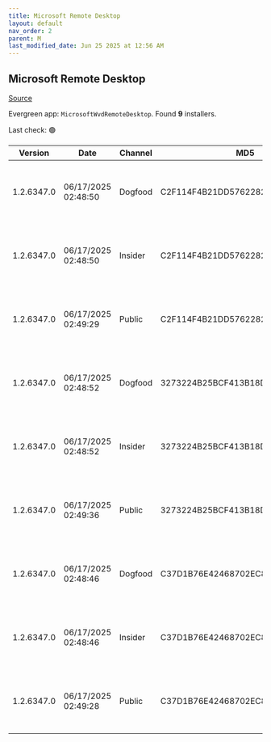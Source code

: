 ```yaml
---
title: Microsoft Remote Desktop
layout: default
nav_order: 2
parent: M
last_modified_date: Jun 25 2025 at 12:56 AM
---
```


## Microsoft Remote Desktop

[Source](https://docs.microsoft.com/en-us/azure/virtual-desktop/connect-windows-7-10)

Evergreen app: `MicrosoftWvdRemoteDesktop`. Found **9** installers.

Last check: 🟢

| Version    | Date                | Channel | MD5                              | Sha2                                                                                                                             | Architecture | URI                                                                                                                                                                                                                                                                  |
| ---------- | ------------------- | ------- | -------------------------------- | -------------------------------------------------------------------------------------------------------------------------------- | ------------ | -------------------------------------------------------------------------------------------------------------------------------------------------------------------------------------------------------------------------------------------------------------------- |
| 1.2.6347.0 | 06/17/2025 02:48:50 | Dogfood | C2F114F4B21DD576228221590A8145A1 | D92D1ECFC7F1E29E8D403DC240AC52F7AFFE1572EB8D65C731A3B5D3D22777C3AC506D4A9C98318B001AAB2FC9628B8F229917D7A72B15A43B6D846556E8980F | ARM64        | [https://res.cdn.office.net/remote-desktop-windows-client/f4b5c383-b107-46a0-b41f-8ae0529290ef/RemoteDesktop_1.2.6347.0_ARM64.msi](https://res.cdn.office.net/remote-desktop-windows-client/f4b5c383-b107-46a0-b41f-8ae0529290ef/RemoteDesktop_1.2.6347.0_ARM64.msi) |
| 1.2.6347.0 | 06/17/2025 02:48:50 | Insider | C2F114F4B21DD576228221590A8145A1 | D92D1ECFC7F1E29E8D403DC240AC52F7AFFE1572EB8D65C731A3B5D3D22777C3AC506D4A9C98318B001AAB2FC9628B8F229917D7A72B15A43B6D846556E8980F | ARM64        | [https://res.cdn.office.net/remote-desktop-windows-client/f4b5c383-b107-46a0-b41f-8ae0529290ef/RemoteDesktop_1.2.6347.0_ARM64.msi](https://res.cdn.office.net/remote-desktop-windows-client/f4b5c383-b107-46a0-b41f-8ae0529290ef/RemoteDesktop_1.2.6347.0_ARM64.msi) |
| 1.2.6347.0 | 06/17/2025 02:49:29 | Public  | C2F114F4B21DD576228221590A8145A1 | D92D1ECFC7F1E29E8D403DC240AC52F7AFFE1572EB8D65C731A3B5D3D22777C3AC506D4A9C98318B001AAB2FC9628B8F229917D7A72B15A43B6D846556E8980F | ARM64        | [https://res.cdn.office.net/remote-desktop-windows-client/f4b5c383-b107-46a0-b41f-8ae0529290ef/RemoteDesktop_1.2.6347.0_ARM64.msi](https://res.cdn.office.net/remote-desktop-windows-client/f4b5c383-b107-46a0-b41f-8ae0529290ef/RemoteDesktop_1.2.6347.0_ARM64.msi) |
| 1.2.6347.0 | 06/17/2025 02:48:52 | Dogfood | 3273224B25BCF413B18D6CEF9ADFC2A9 | 8FE0FA86E25CC0F7735BE1F1D74ED8BCA46BAC7A0286E7CA6C9709BC91AC8DEF1AD2A24CAA29F0D6333809377B6C54E80ACA38ACD5DDF9EB67767C0B2DAC17E6 | x64          | [https://res.cdn.office.net/remote-desktop-windows-client/8b1527bb-06c5-4e0a-a9df-87879816252f/RemoteDesktop_1.2.6347.0_x64.msi](https://res.cdn.office.net/remote-desktop-windows-client/8b1527bb-06c5-4e0a-a9df-87879816252f/RemoteDesktop_1.2.6347.0_x64.msi)     |
| 1.2.6347.0 | 06/17/2025 02:48:52 | Insider | 3273224B25BCF413B18D6CEF9ADFC2A9 | 8FE0FA86E25CC0F7735BE1F1D74ED8BCA46BAC7A0286E7CA6C9709BC91AC8DEF1AD2A24CAA29F0D6333809377B6C54E80ACA38ACD5DDF9EB67767C0B2DAC17E6 | x64          | [https://res.cdn.office.net/remote-desktop-windows-client/8b1527bb-06c5-4e0a-a9df-87879816252f/RemoteDesktop_1.2.6347.0_x64.msi](https://res.cdn.office.net/remote-desktop-windows-client/8b1527bb-06c5-4e0a-a9df-87879816252f/RemoteDesktop_1.2.6347.0_x64.msi)     |
| 1.2.6347.0 | 06/17/2025 02:49:36 | Public  | 3273224B25BCF413B18D6CEF9ADFC2A9 | 8FE0FA86E25CC0F7735BE1F1D74ED8BCA46BAC7A0286E7CA6C9709BC91AC8DEF1AD2A24CAA29F0D6333809377B6C54E80ACA38ACD5DDF9EB67767C0B2DAC17E6 | x64          | [https://res.cdn.office.net/remote-desktop-windows-client/8b1527bb-06c5-4e0a-a9df-87879816252f/RemoteDesktop_1.2.6347.0_x64.msi](https://res.cdn.office.net/remote-desktop-windows-client/8b1527bb-06c5-4e0a-a9df-87879816252f/RemoteDesktop_1.2.6347.0_x64.msi)     |
| 1.2.6347.0 | 06/17/2025 02:48:46 | Dogfood | C37D1B76E42468702EC85E8A92B4DA79 | FF4F70A60D78F6DB574888A32744EC80273C1AD3A1D073AB2DA3D24B72D8D85CB592D2304C24A3E3352D1D1C60BAB97B32900283711914D47E6DF72585974C0C | x86          | [https://res.cdn.office.net/remote-desktop-windows-client/f58e69b8-dbdd-498d-860c-5ae76659d3fb/RemoteDesktop_1.2.6347.0_x86.msi](https://res.cdn.office.net/remote-desktop-windows-client/f58e69b8-dbdd-498d-860c-5ae76659d3fb/RemoteDesktop_1.2.6347.0_x86.msi)     |
| 1.2.6347.0 | 06/17/2025 02:48:46 | Insider | C37D1B76E42468702EC85E8A92B4DA79 | FF4F70A60D78F6DB574888A32744EC80273C1AD3A1D073AB2DA3D24B72D8D85CB592D2304C24A3E3352D1D1C60BAB97B32900283711914D47E6DF72585974C0C | x86          | [https://res.cdn.office.net/remote-desktop-windows-client/f58e69b8-dbdd-498d-860c-5ae76659d3fb/RemoteDesktop_1.2.6347.0_x86.msi](https://res.cdn.office.net/remote-desktop-windows-client/f58e69b8-dbdd-498d-860c-5ae76659d3fb/RemoteDesktop_1.2.6347.0_x86.msi)     |
| 1.2.6347.0 | 06/17/2025 02:49:28 | Public  | C37D1B76E42468702EC85E8A92B4DA79 | FF4F70A60D78F6DB574888A32744EC80273C1AD3A1D073AB2DA3D24B72D8D85CB592D2304C24A3E3352D1D1C60BAB97B32900283711914D47E6DF72585974C0C | x86          | [https://res.cdn.office.net/remote-desktop-windows-client/f58e69b8-dbdd-498d-860c-5ae76659d3fb/RemoteDesktop_1.2.6347.0_x86.msi](https://res.cdn.office.net/remote-desktop-windows-client/f58e69b8-dbdd-498d-860c-5ae76659d3fb/RemoteDesktop_1.2.6347.0_x86.msi)     |
